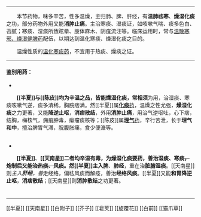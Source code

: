---
&emsp;&emsp;本节药物，味多辛苦，性多温燥，主归肺、脾、肝经，有**温肺祛寒**、**燥湿化痰**之功，部分药物外用又能**消肿止痛**。主治寒痰、湿痰证，如咳嗽气喘、痰多色白、苔腻；寒痰、湿痰所致眩晕、肢体麻木、阴疽流注等。临床运用时，常与<ins>温散寒邪、燥湿健脾药</ins>配伍，以期达到温化寒痰、燥湿化痰之目的。

&emsp;&emsp;温燥性质的<ins>温化寒痰药</ins>，不宜用于热痰、燥痰之证。

___

#### 鉴别用药：
-
&emsp;&emsp;**[[半夏]]**与**[[陈皮]]**均为辛温之品，皆能燥湿化痰，常**相须**为用，治湿痰、寒痰咳嗽气逆，痰多清稀，胸脘痞满。然[[半夏]]属<ins>**化痰**药</ins>，温燥之性尤强，**燥湿化痰**之力更著，又能**降逆止呕**，**消痞散结**，外用**消肿止痛**，用治气逆呕吐，心下痞，结胸，梅核气，痈疽肿毒，瘿瘤痰核等；[[陈皮]]属<ins>**理气**药</ins>，辛行苦泄，长于**理气和中**，擅治脾胃气滞，脘腹胀痛，食少便溏等。<br></br>

-
&emsp;&emsp;**[[半夏]]**、**[[天南星]]**二者均辛温有毒，为燥湿化痰要药，善治湿痰、寒痰~~，炮制后又能治热痰、风痰~~。然[[半夏]]主入**脾**、**肺经**，重在治**脏腑湿痰**。[[天南星]]则<dfn>主入**肝经**，善</dfn>走经络，偏祛风痰而解痉，善治**经络风痰**。[[半夏]]又能**和胃降逆止呕**，**消痞散结**；[[天南星]]则**消肿散结**之功更著。

#
***
[[半夏]]
[[天南星]]
[[白附子]]
[[芥子]]
[[皂荚]]
[[旋覆花]]
[[白前]]
[[猫爪草]]
